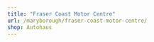 ```yaml
---
title: "Fraser Coast Motor Centre"
url: /maryborough/fraser-coast-motor-centre/
shop: Autohaus
---
```

